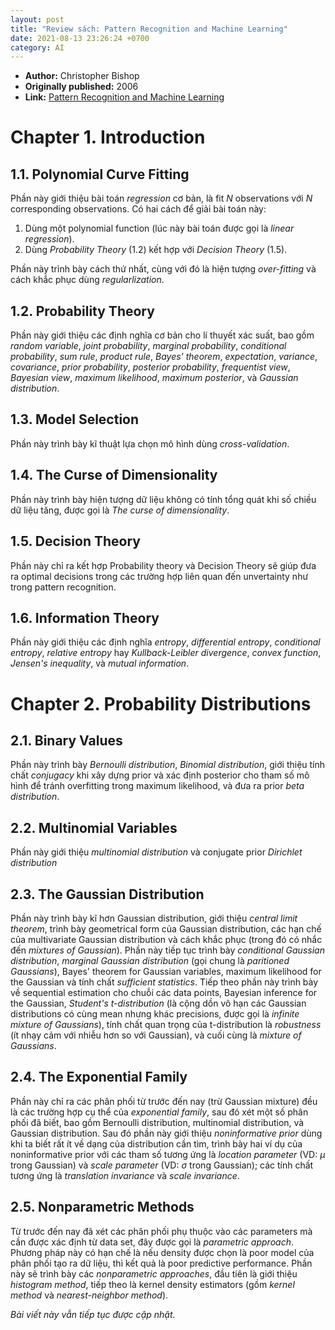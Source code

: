 ```yaml
---
layout: post
title: "Review sách: Pattern Recognition and Machine Learning"
date: 2021-08-13 23:26:24 +0700
category: AI
---
```


* __Author:__ Christopher Bishop
* __Originally published:__ 2006
* __Link:__ [Pattern Recognition and Machine Learning](http://users.isr.ist.utl.pt/~wurmd/Livros/school/Bishop%20-%20Pattern%20Recognition%20And%20Machine%20Learning%20-%20Springer%20%202006.pdf)

# Chapter 1. Introduction
## 1.1. Polynomial Curve Fitting
Phần này giới thiệu bài toán _regression_ cơ bản, là fit  $N$ observations với $N$ corresponding observations. Có hai cách để giải bài toán này:
1. Dùng một polynomial function (lúc này bài toán được gọi là _linear regression_).
2. Dùng _Probability Theory_ (1.2) kết hợp với _Decision Theory_ (1.5).

Phần này trình bày cách thứ nhất, cùng với đó là hiện tượng _over-fitting_ và cách khắc phục dùng _regularlization_.

## 1.2. Probability Theory
Phần này giới thiệu các định nghĩa cơ bản cho lí thuyết xác suất, bao gồm _random variable_, _joint probability_, _marginal probability_, _conditional probability_, _sum rule_, _product rule_, _Bayes' theorem_, _expectation_, _variance_, _covariance_,  _prior probability_, _posterior probability_, _frequentist view_, _Bayesian view_, _maximum likelihood_, _maximum posterior_, và _Gaussian distribution_.

## 1.3. Model Selection
Phần này trình bày kĩ thuật lựa chọn mô hình dùng _cross-validation_.

## 1.4. The Curse of Dimensionality
Phần này trình bày hiện tượng dữ liệu không có tính tổng quát khi số chiều dữ liệu tăng, được gọi là _The curse of dimensionality_.

## 1.5. Decision Theory
Phần này chỉ ra kết hợp Probability theory và Decision Theory sẽ giúp đưa ra optimal decisions trong các trường hợp liên quan đến unvertainty như trong pattern recognition.

## 1.6. Information Theory
Phần này giới thiệu các định nghĩa _entropy_, _differential entropy_, _conditional entropy_,  _relative entropy_ hay _Kullback-Leibler divergence_, _convex function_, _Jensen's inequality_, và _mutual information_.

# Chapter 2. Probability Distributions
## 2.1. Binary Values
Phần này trình bày _Bernoulli distribution_, _Binomial distribution_, giới thiệu tính chất _conjugacy_ khi xây dựng prior và xác định posterior cho tham số mô hình để tránh overfitting trong maximum likelihood, và đưa ra prior _beta distribution_.

## 2.2. Multinomial Variables
Phần này giới thiệu _multinomial distribution_ và conjugate prior _Dirichlet distribution_

## 2.3. The Gaussian Distribution
Phần này trình bày kĩ hơn Gaussian distribution, giới thiệu _central limit theorem_, trình bày geometrical form của Gaussian distribution, các hạn chế của multivariate Gaussian distribution và cách khắc phục (trong đó có nhắc đến _mixtures of Gaussian_). Phần này tiếp tục trình bày _conditional Gaussian distribution_, _marginal Gaussian distribution_ (gọi chung là _paritioned Gaussians_), Bayes' theorem for Gaussian variables, maximum likelihood for the Gaussian và tính chất _sufficient statistics_. Tiếp theo phần này trình bày về sequential estimation cho chuỗi các data points, Bayesian inference for the Gaussian, _Student's t-distribution_ (là cộng dồn vô hạn các Gaussian distributions có cùng mean nhưng khác precisions, được gọi là _infinite mixture of Gaussians_), tính chất quan trọng của t-distribution là _robustness_ (ít nhạy cảm với nhiễu hơn so với Gaussian), và cuối cùng là _mixture of Gaussians_.

## 2.4. The Exponential Family
Phần này chỉ ra các phân phối từ trước đến nay (trừ Gaussian mixture) đều là các trường hợp cụ thể của _exponential family_, sau đó xét một số phân phối đã biết, bao gồm Bernoulli distribution, multinomial distribution, và Gaussian distribution. Sau đó phần này giới thiệu _noninformative prior_ dùng khi ta biết rất ít về dạng của distribution cần tìm, trình bày hai ví dụ của noninformative prior với các tham số tương ứng là _location parameter_ (VD: $\mu$ trong Gaussian) và _scale parameter_ (VD: $\sigma$ trong Gaussian); các tính chất tương ứng là _translation invariance_ và _scale invariance_.

## 2.5. Nonparametric Methods
Từ trước đến nay đã xét các phân phối phụ thuộc vào các parameters mà cần được xác định từ data set, đây được gọi là _parametric approach_. Phương pháp này có hạn chế là nếu density được chọn là poor model của phân phối tạo ra dữ liệu, thì kết quả là poor predictive performance. Phần này sẽ trình bày các _nonparametric approaches_, đầu tiên là giới thiệu _histogram method_, tiếp theo là kernel density estimators (gồm _kernel method_ và _nearest-neighbor method_).

_Bài viết này vẫn tiếp tục được cập nhật._
